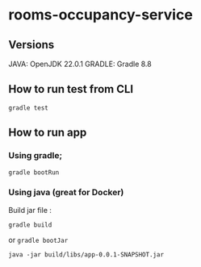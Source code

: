 # rooms-occupancy-service

## Versions 
JAVA: OpenJDK 22.0.1
GRADLE: Gradle 8.8

## How to run test from CLI
```
gradle test
```

## How to run app

### Using gradle;
```
gradle bootRun
```

### Using java (great for Docker)
Build jar file :
```
gradle build 
```

or ```gradle bootJar```
```
java -jar build/libs/app-0.0.1-SNAPSHOT.jar
```
